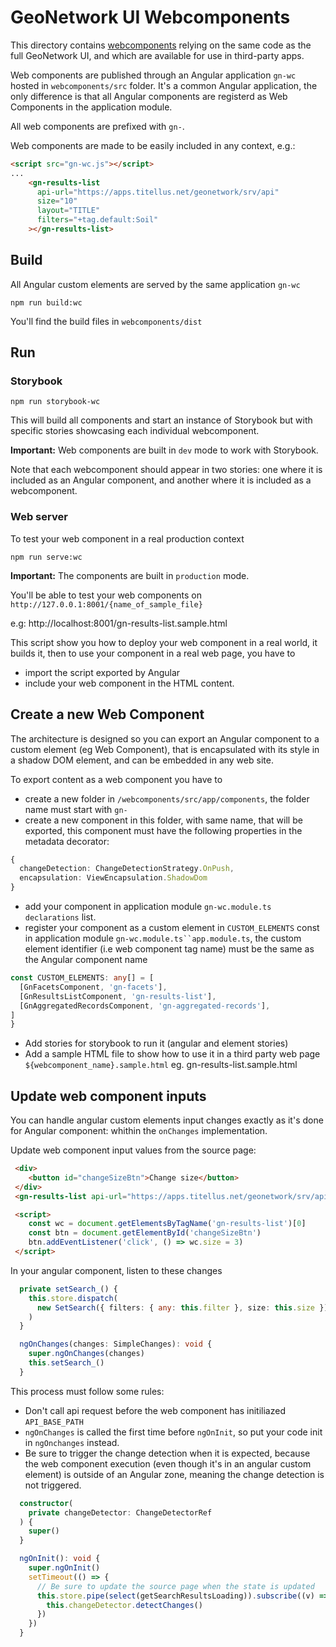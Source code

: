 # GeoNetwork UI Webcomponents

This directory contains [webcomponents](https://developer.mozilla.org/en-US/docs/Web/Web_Components) relying on the same code as the full GeoNetwork UI, and which are available for use in third-party apps.

Web components are published through an Angular application `gn-wc` hosted in `webcomponents/src` folder. It's a common Angular application, the only difference is that all Angular components
are registerd as Web Components in the application module.

All web components are prefixed with `gn-`.

Web components are made to be easily included in any context, e.g.:

```html
<script src="gn-wc.js"></script>
...
    <gn-results-list
      api-url="https://apps.titellus.net/geonetwork/srv/api"
      size="10"
      layout="TITLE"
      filters="+tag.default:Soil"
    ></gn-results-list>
```

## Build
All Angular custom elements are served by the same application `gn-wc`
```
npm run build:wc
```
You'll find the build files in `webcomponents/dist`

## Run
### Storybook
```shell script
npm run storybook-wc
```
This will build all components and start an instance of Storybook but with specific stories showcasing each individual webcomponent.

**Important:** Web components are built in `dev` mode to work with Storybook.

Note that each webcomponent should appear in two stories: one where it is included as an Angular component, and another where it is included as a webcomponent.


### Web server
To test your web component in a real production context
```shell script
npm run serve:wc
```

**Important:** The components are built in `production` mode.

You'll be able to test your web components on `http://127.0.0.1:8001/{name_of_sample_file}`

e.g: http://localhost:8001/gn-results-list.sample.html

This script show you how to deploy your web component in a real world, it builds it, then to use your component in a real web page, you have to
- import the script exported by Angular
- include your web component in the HTML content.

## Create a new Web Component

The architecture is designed so you can export an Angular component to a custom element (eg Web Component), 
that is encapsulated with its style in a shadow DOM element, and can be embedded in any web site.

To export content as a web component you have to
- create a new folder in `/webcomponents/src/app/components`, the folder name must start with `gn-`
- create a new component in this folder, with same name, that will be exported, this component must have the following properties in the metadata decorator:
```typescript
{
  changeDetection: ChangeDetectionStrategy.OnPush,
  encapsulation: ViewEncapsulation.ShadowDom
}
```
- add your component in application module `gn-wc.module.ts` `declarations` list.
- register your component as a custom element in `CUSTOM_ELEMENTS` const in  application module `gn-wc.module.ts``app.module.ts`, the custom element identifier (i.e web component tag name) must be the same as the Angular component name
```typescript
const CUSTOM_ELEMENTS: any[] = [
  [GnFacetsComponent, 'gn-facets'],
  [GnResultsListComponent, 'gn-results-list'],
  [GnAggregatedRecordsComponent, 'gn-aggregated-records'],
]
}
```
- Add stories for storybook to run it (angular and element stories)
- Add a sample HTML file to show how to use it in a third party web page `${webcomponent_name}.sample.html` eg. gn-results-list.sample.html

## Update web component inputs
You can handle angular custom elements input changes exactly as it's done for Angular component: whithin the `onChanges` implementation.

Update web component input values from the source page:
```html
 <div>
    <button id="changeSizeBtn">Change size</button>
 </div>
 <gn-results-list api-url="https://apps.titellus.net/geonetwork/srv/api"></gn-results-list>

 <script>
    const wc = document.getElementsByTagName('gn-results-list')[0]
    const btn = document.getElementById('changeSizeBtn')
    btn.addEventListener('click', () => wc.size = 3)
 </script>
```

In your angular component, listen to these changes
```typescript
  private setSearch_() {
    this.store.dispatch(
      new SetSearch({ filters: { any: this.filter }, size: this.size })
    )
  }

  ngOnChanges(changes: SimpleChanges): void {
    super.ngOnChanges(changes)
    this.setSearch_()
  }
```

This process must follow some rules:
- Don't call api request before the web component has initiliazed `API_BASE_PATH`
- `ngOnChanges` is called the first time before `ngOnInit`, so put your code init in `ngOnchanges` instead.
- Be sure to trigger the change detection when it is expected, because the web component execution (even though it's in an angular custom element) is outside of an Angular zone, meaning the change detection is not triggered.
```typescript
  constructor(
    private changeDetector: ChangeDetectorRef
  ) {
    super()
  }

  ngOnInit(): void {
    super.ngOnInit()
    setTimeout(() => {
      // Be sure to update the source page when the state is updated
      this.store.pipe(select(getSearchResultsLoading)).subscribe((v) => {
        this.changeDetector.detectChanges()
      })
    })
  }
```
